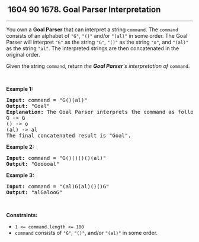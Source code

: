 <h2> 1604 90
1678. Goal Parser Interpretation</h2><hr><div><p>You own a <strong>Goal Parser</strong> that can interpret a string <code>command</code>. The <code>command</code> consists of an alphabet of <code>"G"</code>, <code>"()"</code> and/or <code>"(al)"</code> in some order. The Goal Parser will interpret <code>"G"</code> as the string <code>"G"</code>, <code>"()"</code> as the string <code>"o"</code>, and <code>"(al)"</code> as the string <code>"al"</code>. The interpreted strings are then concatenated in the original order.</p>

<p>Given the string <code>command</code>, return <em>the <strong>Goal Parser</strong>'s interpretation of </em><code>command</code>.</p>

<p>&nbsp;</p>
<p><strong class="example">Example 1:</strong></p>

<pre><strong>Input:</strong> command = "G()(al)"
<strong>Output:</strong> "Goal"
<strong>Explanation:</strong>&nbsp;The Goal Parser interprets the command as follows:
G -&gt; G
() -&gt; o
(al) -&gt; al
The final concatenated result is "Goal".
</pre>

<p><strong class="example">Example 2:</strong></p>

<pre><strong>Input:</strong> command = "G()()()()(al)"
<strong>Output:</strong> "Gooooal"
</pre>

<p><strong class="example">Example 3:</strong></p>

<pre><strong>Input:</strong> command = "(al)G(al)()()G"
<strong>Output:</strong> "alGalooG"
</pre>

<p>&nbsp;</p>
<p><strong>Constraints:</strong></p>

<ul>
	<li><code>1 &lt;= command.length &lt;= 100</code></li>
	<li><code>command</code> consists of <code>"G"</code>, <code>"()"</code>, and/or <code>"(al)"</code> in some order.</li>
</ul>
</div>